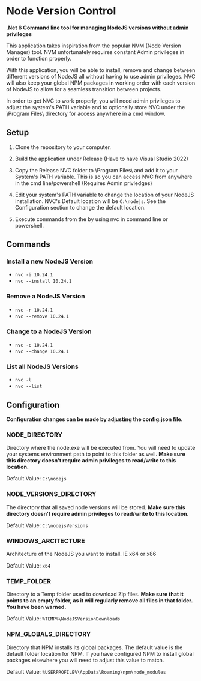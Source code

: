 # Node Version Control

**.Net 6 Command line tool for managing NodeJS versions without admin privileges**

This application takes inspiration from the popular NVM (Node Version Manager) tool. NVM unfortunately requires constant Admin privileges in order to function properly.

  
With this application, you will be able to install, remove and change between different versions of NodeJS all without having to use admin privileges. NVC will also keep your global NPM packages in working order with each version of NodeJS to allow for a seamless transition between projects.

In order to get NVC to work properly, you will need admin privileges to adjust the system's PATH variable and to optionally store NVC under the \Program Files\ directory for access anywhere in a cmd window.
  
## Setup

1. Clone the repository to your computer.

2. Build the application under Release (Have to have Visual Studio 2022)

3. Copy the Release NVC folder to \Program Files\ and add it to your System's PATH variable. This is so you can access NVC from anywhere in the cmd line/powershell (Requires Admin privledges)

4. Edit your system's PATH variable to change the location of your NodeJS installation.  NVC's Default location will be ``` C:\nodejs ```. See the Configuration section to change the default location.

5. Execute commands from the by using nvc in command line or powershell.

## Commands

### Install a new NodeJS Version

* ``` nvc -i 10.24.1 ```
* ``` nvc --install 10.24.1 ```

### Remove a NodeJS Version

* ``` nvc -r 10.24.1 ```
* ``` nvc --remove 10.24.1 ```

### Change to a NodeJS Version

* ``` nvc -c 10.24.1 ```
* ``` nvc --change 10.24.1 ```

### List all NodeJS Versions

* ``` nvc -l ```
* ``` nvc --list ```


## Configuration

**Configuration changes can be made by adjusting the config.json file.**

### NODE_DIRECTORY

Directory where the node.exe will be executed from. You will need to update your systems environment path to point to this folder as well. **Make sure this directory doesn't require admin privileges to read/write to this location.**

Default Value: ``` C:\nodejs ```

### NODE_VERSIONS_DIRECTORY

The directory that all saved node versions will be stored. **Make sure this directory doesn't require admin privileges to read/write to this location.**

Default Value: ``` C:\nodejsVersions ```

### WINDOWS_ARCITECTURE

Architecture of the NodeJS you want to install. IE x64 or x86

Default Value: ``` x64 ```

### TEMP_FOLDER

Directory to a Temp folder used to download Zip files. **Make sure that it points to an empty folder, as it will regularly remove all files in that folder. You have been warned.**

Default Value: ``` %TEMP%\NodeJSVersionDownloads ```

### NPM_GLOBALS_DIRECTORY

Directory that NPM installs its global packages. The default value is the default folder location for NPM. If you have configured NPM to install global packages elsewhere you will need to adjust this value to match.

Default Value: ``` %USERPROFILE%\AppData\Roaming\npm\node_modules ```